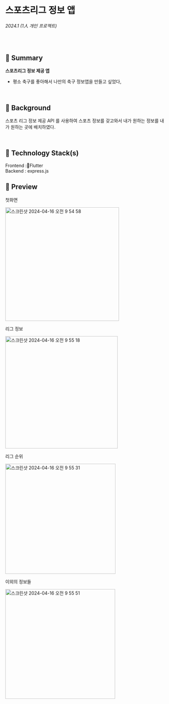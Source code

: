 # 스포츠리그 정보 앱

###### 2024.1 (1人 개인 프로젝트)

<br />

## 📌 Summary

**스포츠리그 정보 제공 앱**

- 평소 축구를 좋아해서 나만의 축구 정보앱을 만들고 싶었다,

<br />

## 🤔 Background

스포츠 리그 정보 제공 API 를 사용하여 스포츠 정보를 갖고와서 내가 원하는 정보를 내가 원하는 곳에 배치하였다.

<br />


## 🔨 Technology Stack(s)

Frontend :Flutter
<br />
Backend : express.js
<br />


## 🤩 Preview

첫화면

<img width="357" alt="스크린샷 2024-04-16 오전 9 54 58" src="https://github.com/user-attachments/assets/c57fa223-011e-4002-bef1-ea4fc2490151">

리그 정보

<img width="353" alt="스크린샷 2024-04-16 오전 9 55 18" src="https://github.com/user-attachments/assets/9de9ef3d-b391-4fac-8a5a-a9effe67117a">

리그 순위

<img width="346" alt="스크린샷 2024-04-16 오전 9 55 31" src="https://github.com/user-attachments/assets/757322c7-a202-489a-a15e-36da10176b4c">

이외의 정보들

<img width="345" alt="스크린샷 2024-04-16 오전 9 55 51" src="https://github.com/user-attachments/assets/1c3b33ac-2896-4b74-a18d-863a152c3ce9">

